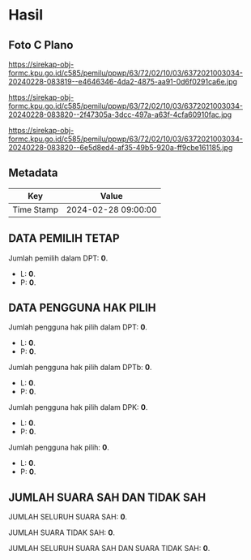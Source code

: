 # Hasil

## Foto C Plano

https://sirekap-obj-formc.kpu.go.id/c585/pemilu/ppwp/63/72/02/10/03/6372021003034-20240228-083819--e4646346-4da2-4875-aa91-0d6f0291ca6e.jpg

https://sirekap-obj-formc.kpu.go.id/c585/pemilu/ppwp/63/72/02/10/03/6372021003034-20240228-083820--2f47305a-3dcc-497a-a63f-4cfa60910fac.jpg

https://sirekap-obj-formc.kpu.go.id/c585/pemilu/ppwp/63/72/02/10/03/6372021003034-20240228-083820--6e5d8ed4-af35-49b5-920a-ff9cbe161185.jpg


## Metadata

| Key        | Value               |
| ---------- | ------------------- |
| Time Stamp | 2024-02-28 09:00:00 |


## DATA PEMILIH TETAP

Jumlah pemilih dalam DPT: **0**.
 * L: **0**.
 * P: **0**.

## DATA PENGGUNA HAK PILIH

Jumlah pengguna hak pilih dalam DPT: **0**.
 * L: **0**.
 * P: **0**.

Jumlah pengguna hak pilih dalam DPTb: **0**.
 * L: **0**.
 * P: **0**.

Jumlah pengguna hak pilih dalam DPK: **0**.
 * L: **0**.
 * P: **0**.

Jumlah pengguna hak pilih: **0**.
 * L: **0**.
 * P: **0**.

## JUMLAH SUARA SAH DAN TIDAK SAH

JUMLAH SELURUH SUARA SAH: **0**.

JUMLAH SUARA TIDAK SAH: **0**.

JUMLAH SELURUH SUARA SAH DAN SUARA TIDAK SAH: **0**.



